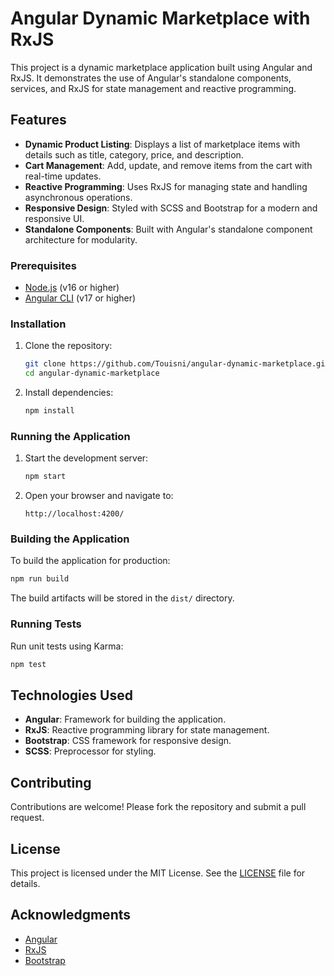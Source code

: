 # Angular Dynamic Marketplace with RxJS

This project is a dynamic marketplace application built using Angular and RxJS. It demonstrates the use of Angular's standalone components, services, and RxJS for state management and reactive programming.

## Features

- **Dynamic Product Listing**: Displays a list of marketplace items with details such as title, category, price, and description.
- **Cart Management**: Add, update, and remove items from the cart with real-time updates.
- **Reactive Programming**: Uses RxJS for managing state and handling asynchronous operations.
- **Responsive Design**: Styled with SCSS and Bootstrap for a modern and responsive UI.
- **Standalone Components**: Built with Angular's standalone component architecture for modularity.

### Prerequisites

- [Node.js](https://nodejs.org/) (v16 or higher)
- [Angular CLI](https://angular.io/cli) (v17 or higher)

### Installation

1. Clone the repository:
   ```bash
   git clone https://github.com/Touisni/angular-dynamic-marketplace.git
   cd angular-dynamic-marketplace
   ```

2. Install dependencies:
   ```bash
   npm install
   ```

### Running the Application

1. Start the development server:
   ```bash
   npm start
   ```

2. Open your browser and navigate to:
   ```
   http://localhost:4200/
   ```

### Building the Application

To build the application for production:
```bash
npm run build
```

The build artifacts will be stored in the `dist/` directory.

### Running Tests

Run unit tests using Karma:
```bash
npm test
```

## Technologies Used

- **Angular**: Framework for building the application.
- **RxJS**: Reactive programming library for state management.
- **Bootstrap**: CSS framework for responsive design.
- **SCSS**: Preprocessor for styling.

## Contributing

Contributions are welcome! Please fork the repository and submit a pull request.

## License

This project is licensed under the MIT License. See the [LICENSE](LICENSE) file for details.

## Acknowledgments

- [Angular](https://angular.io/)
- [RxJS](https://rxjs.dev/)
- [Bootstrap](https://getbootstrap.com/)
